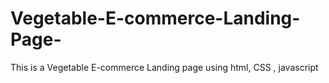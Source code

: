 # Vegetable-E-commerce-Landing-Page-
This is a Vegetable E-commerce Landing page using html, CSS , javascript
